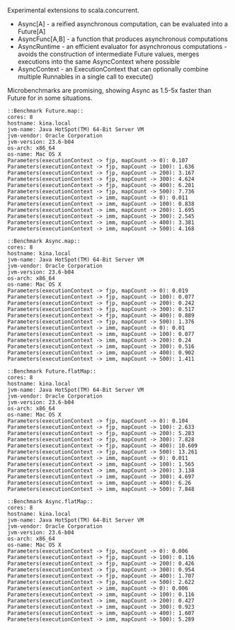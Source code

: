 Experimental extensions to scala.concurrent.

* Async[A] - a reified asynchronous computation, can be evaluated into a Future[A]
* AsyncFunc[A,B] - a function that produces asynchronous computations
* AsyncRuntime - an efficient evaluator for asynchronous computations - avoids the construction of intermediate Future values, merges executions into the same AsyncContext where possible
* AsyncContext - an ExecutionContext that can optionally combine multiple Runnables in a single call to execute()

Microbenchmarks are promising, showing Async as 1.5-5x faster than Future for in some situations.

    ::Benchmark Future.map::
    cores: 8
    hostname: kina.local
    jvm-name: Java HotSpot(TM) 64-Bit Server VM
    jvm-vendor: Oracle Corporation
    jvm-version: 23.6-b04
    os-arch: x86_64
    os-name: Mac OS X
    Parameters(executionContext -> fjp, mapCount -> 0): 0.107
    Parameters(executionContext -> fjp, mapCount -> 100): 1.636
    Parameters(executionContext -> fjp, mapCount -> 200): 3.167
    Parameters(executionContext -> fjp, mapCount -> 300): 4.624
    Parameters(executionContext -> fjp, mapCount -> 400): 6.201
    Parameters(executionContext -> fjp, mapCount -> 500): 7.736
    Parameters(executionContext -> imm, mapCount -> 0): 0.011
    Parameters(executionContext -> imm, mapCount -> 100): 0.838
    Parameters(executionContext -> imm, mapCount -> 200): 1.695
    Parameters(executionContext -> imm, mapCount -> 300): 2.545
    Parameters(executionContext -> imm, mapCount -> 400): 3.381
    Parameters(executionContext -> imm, mapCount -> 500): 4.168
    
    ::Benchmark Async.map::
    cores: 8
    hostname: kina.local
    jvm-name: Java HotSpot(TM) 64-Bit Server VM
    jvm-vendor: Oracle Corporation
    jvm-version: 23.6-b04
    os-arch: x86_64
    os-name: Mac OS X
    Parameters(executionContext -> fjp, mapCount -> 0): 0.019
    Parameters(executionContext -> fjp, mapCount -> 100): 0.077
    Parameters(executionContext -> fjp, mapCount -> 200): 0.242
    Parameters(executionContext -> fjp, mapCount -> 300): 0.517
    Parameters(executionContext -> fjp, mapCount -> 400): 0.889
    Parameters(executionContext -> fjp, mapCount -> 500): 1.376
    Parameters(executionContext -> imm, mapCount -> 0): 0.01
    Parameters(executionContext -> imm, mapCount -> 100): 0.077
    Parameters(executionContext -> imm, mapCount -> 200): 0.24
    Parameters(executionContext -> imm, mapCount -> 300): 0.516
    Parameters(executionContext -> imm, mapCount -> 400): 0.902
    Parameters(executionContext -> imm, mapCount -> 500): 1.411
    
    ::Benchmark Future.flatMap::
    cores: 8
    hostname: kina.local
    jvm-name: Java HotSpot(TM) 64-Bit Server VM
    jvm-vendor: Oracle Corporation
    jvm-version: 23.6-b04
    os-arch: x86_64
    os-name: Mac OS X
    Parameters(executionContext -> fjp, mapCount -> 0): 0.104
    Parameters(executionContext -> fjp, mapCount -> 100): 2.633
    Parameters(executionContext -> fjp, mapCount -> 200): 5.283
    Parameters(executionContext -> fjp, mapCount -> 300): 7.828
    Parameters(executionContext -> fjp, mapCount -> 400): 10.609
    Parameters(executionContext -> fjp, mapCount -> 500): 13.261
    Parameters(executionContext -> imm, mapCount -> 0): 0.011
    Parameters(executionContext -> imm, mapCount -> 100): 1.565
    Parameters(executionContext -> imm, mapCount -> 200): 3.138
    Parameters(executionContext -> imm, mapCount -> 300): 4.697
    Parameters(executionContext -> imm, mapCount -> 400): 6.26
    Parameters(executionContext -> imm, mapCount -> 500): 7.848
    
    ::Benchmark Async.flatMap::
    cores: 8
    hostname: kina.local
    jvm-name: Java HotSpot(TM) 64-Bit Server VM
    jvm-vendor: Oracle Corporation
    jvm-version: 23.6-b04
    os-arch: x86_64
    os-name: Mac OS X
    Parameters(executionContext -> fjp, mapCount -> 0): 0.006
    Parameters(executionContext -> fjp, mapCount -> 100): 0.116
    Parameters(executionContext -> fjp, mapCount -> 200): 0.426
    Parameters(executionContext -> fjp, mapCount -> 300): 0.954
    Parameters(executionContext -> fjp, mapCount -> 400): 1.707
    Parameters(executionContext -> fjp, mapCount -> 500): 2.622
    Parameters(executionContext -> imm, mapCount -> 0): 0.006
    Parameters(executionContext -> imm, mapCount -> 100): 0.116
    Parameters(executionContext -> imm, mapCount -> 200): 0.427
    Parameters(executionContext -> imm, mapCount -> 300): 0.923
    Parameters(executionContext -> imm, mapCount -> 400): 1.607
    Parameters(executionContext -> imm, mapCount -> 500): 5.289
